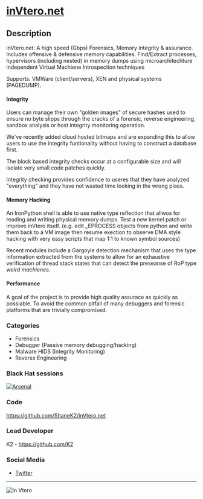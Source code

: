 # [inVtero.net](https://github.com/ShaneK2/inVtero.net)

## Description
inVtero.net: A high speed (Gbps) Forensics, Memory integrity & assurance. Includes offensive & defensive memory capabilities.
Find/Extract processes, hypervisors (including nested) in memory dumps using microarchitechture independent Virtual Machiene Introspection
techniques 

Supports: VMWare (client/servers), XEN and physical systems (PAGEDUMP).

#### Integrity
Users can manage their own "golden images" of secure hashes used to ensure no byte slipps through the cracks
of a forensic, reverse engineering, sandbox analysis or host integrity monitoring operation.

We've recently added cloud hosted bitmaps and are expanding this to allow users to use the integrity funtionality without having to construct
a database first.

The block based integrity checks occur at a configurable size and will isolate very small code patches quickly.

Integrity checking provides confidence to useres that they have analyzed "everything" and they have not wasted 
time looking in the wrong plaes.

#### Memory Hacking
An IronPython shell is able to use native type reflection that allwos for reading and writing physical memory dumps.  Test a new 
kernel patch or improve inVtero itself.  (e.g. edit _EPROCESS objects from python and write them back to a VM image then resume
exection to observe DMA style hacking with very easy scripts that map 1:1 to known symbol sources)

Recent modules include a Gargoyle detection mechanism that uses the type information extracted from the systems to allow for
an exhaustive verification of thread stack states that can detect the preseanse of RoP type _weird machienes_.

#### Performance
A goal of the project is to provide high quality assurace as quickly as possiable.  To avoid the common pitfall of many debuggers 
and forensic platforms that are trivially compromised.  

### Categories
* Forensics
* Debugger (Passive memory debugging/hacking)
* Malware HIDS (Integrity Monitoring) 
* Reverse Engineering

### Black Hat sessions
[![Arsenal](https://rawgit.com/toolswatch/badges/master/arsenal/2017.svg)](http://www.toolswatch.org/2017/06/the-black-hat-arsenal-usa-2017-phenomenal-line-up-announced/)
 
### Code 
https://github.com/ShaneK2/inVtero.net

### Lead Developer
K2 - https://github.com/K2

### Social Media 
* [Twitter](https://twitter.com/ktwo_K2)
----
![In Vtero](https://raw.githubusercontent.com/ShaneK2/inVtero.net/gh-pages/images/inVtero.jpg)
